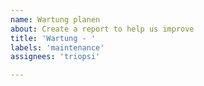 ```yaml
---
name: Wartung planen
about: Create a report to help us improve
title: 'Wartung - '
labels: 'maintenance'
assignees: 'triopsi'

---
```

<!--
start: 2021-02-24T13:00:00.220Z
end: 2021-02-24T14:00:00.220Z
expectedDown: google, hacker-news
-->
